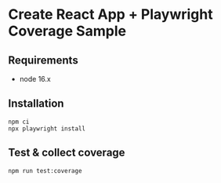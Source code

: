 # Create React App + Playwright Coverage Sample

## Requirements

- node 16.x

## Installation

```
npm ci
npx playwright install
```

## Test & collect coverage

```
npm run test:coverage
```
